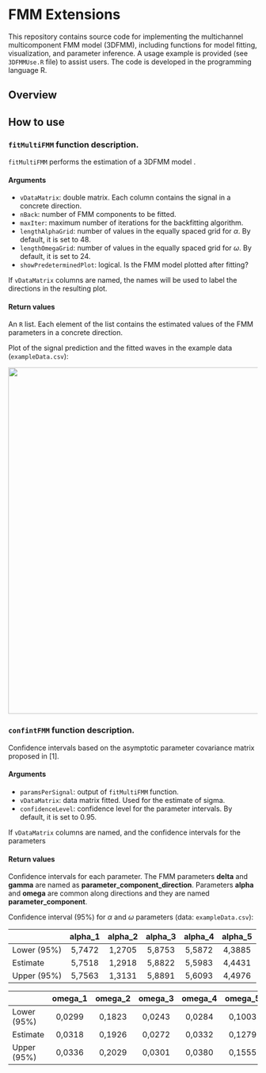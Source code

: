 # FMM Extensions


This repository contains source code for implementing the multichannel multicomponent FMM model (3DFMM), including functions for model fitting, visualization, and parameter inference. A usage example is provided (see `3DFMMUse.R` file) to assist users. The code is developed in the programming language R.

## Overview

## How to use

### `fitMultiFMM` function description.

`fitMultiFMM` performs the estimation of a 3DFMM model .

#### Arguments

* `vDataMatrix`: double matrix. Each column contains the signal in a concrete direction.
* `nBack`: number of FMM components to be fitted.
* `maxIter`: maximum number of iterations for the backfitting algorithm.
* `lengthAlphaGrid`: number of values in the equally spaced grid for $\alpha$. By default, it is set to 48.
* `lengthOmegaGrid`: number of values in the equally spaced grid for $\omega$. By default, it is set to 24.
* `showPredeterminedPlot`: logical. Is the FMM model plotted after fitting?

If `vDataMatrix` columns are named, the names will be used to label the directions in the resulting plot. 

#### Return values
An `R` list. Each element of the list contains the estimated values of the FMM parameters in a concrete direction. 

Plot of the signal prediction and the fitted waves in the example data (`exampleData.csv`):

<p align="center">
  <img src="https://user-images.githubusercontent.com/117477025/215553083-31e7b77b-7d87-479f-a305-4445fadae784.jpg" width="900" height="700" alt>
</p>

### `confintFMM` function description.

Confidence intervals based on the asymptotic parameter covariance matrix proposed in [1].

#### Arguments
* `paramsPerSignal`: output of `fitMultiFMM` function.
* `vDataMatrix`: data matrix fitted. Used for the estimate of sigma.
* `confidenceLevel`: confidence level for the parameter intervals. By default, it is set to 0.95.

If `vDataMatrix` columns are named, and the confidence intervals for the parameters

#### Return values
Confidence intervals for each parameter. The FMM parameters **delta** and **gamma** are named as **parameter_component_direction**. Parameters **alpha** and **omega** are common along directions and they are named **parameter_component**.

Confidence interval (95%) for $\alpha$ and $\omega$ parameters (data: `exampleData.csv`):

|             | alpha_1 | alpha_2 | alpha_3 | alpha_4 | alpha_5 |
|-------------|:-------:|:-------:|:-------:|:-------:|:-------:|
| Lower (95%) | 5,7472  | 1,2705  | 5,8753  | 5,5872  | 4,3885  |
| Estimate    | 5,7518  | 1,2918  | 5,8822  | 5,5983  | 4,4431  |
| Upper (95%) | 5,7563  | 1,3131  | 5,8891  | 5,6093  | 4,4976  |


|             | omega_1 | omega_2 | omega_3 | omega_4 | omega_5 |
|-------------|:-------:|:-------:|:-------:|:-------:|:-------:|
| Lower (95%) | 0,0299  | 0,1823  | 0,0243  | 0,0284  | 0,1003  |
| Estimate    | 0,0318  | 0,1926  | 0,0272  | 0,0332  | 0,1279  |
| Upper (95%) | 0,0336  | 0,2029  | 0,0301  | 0,0380  | 0,1555  |







